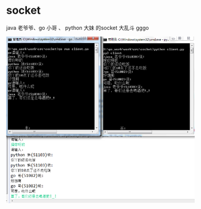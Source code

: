 # socket

java 老爷爷、go 小哥 、 python 大妹 的socket 大乱斗 gggo

![Alt text](https://github.com/hu5712022/socket/blob/master/show-demo.png)

